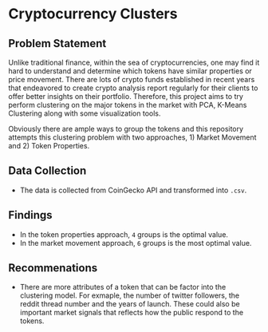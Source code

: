 # Cryptocurrency Clusters

## Problem Statement

Unlike traditional finance, within the sea of cryptocurrencies, one may find it hard to understand and determine which tokens have similar properties or price movement. There are lots of crypto funds established in recent years that endeavored to create crypto analysis report regularly for their clients to offer better insights on their portfolio. Therefore, this project aims to try perform clustering on the major tokens in the market with PCA, K-Means Clustering along with some visualization tools. 

Obviously there are ample ways to group the tokens and this repository attempts this clustering problem with two approaches, 1) Market Movement and 2) Token Properties. 

## Data Collection

- The data is collected from CoinGecko API and transformed into `.csv`. 

## Findings

- In the token properties approach, `4` groups is the optimal value.
- In the market movement approach, `6` groups is the most optimal value.


## Recommenations 
- There are more attributes of a token that can be factor into the clustering model. For exmaple, the number of twitter followers, the reddit thread number and the years of launch. These could also be important market signals that reflects how the public respond to the tokens. 
